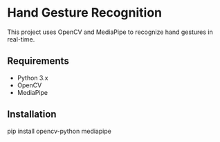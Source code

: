 # Hand Gesture Recognition

This project uses OpenCV and MediaPipe to recognize hand gestures in real-time.

## Requirements

- Python 3.x
- OpenCV
- MediaPipe

## Installation

pip install opencv-python mediapipe
